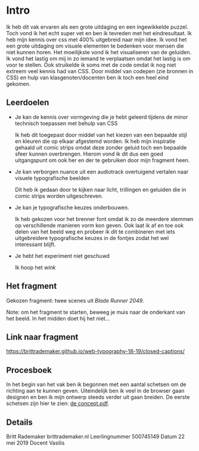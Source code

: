 # Intro

Ik heb dit vak ervaren als een grote uitdaging en een ingewikkelde puzzel. Toch vond ik het echt super vet en ben ik tevreden met het eindresultaat. Ik heb mijn kennis over css met 400% uitgebreid naar mijn idee. Ik vond het een grote uitdaging om visuele elementen te bedenken voor mensen die niet kunnen horen. Het moeilijkste vond ik het visualiseren van de geluiden. Ik vond het lastig om mij in zo iemand te verplaatsen omdat het lastig is om voor te stellen. Ook struikelde ik soms met de code omdat ik nog niet extreem veel kennis had van CSS. Door middel van codepen (zie bronnen in CSS) en hulp van klasgenoten/docenten ben ik toch een heel eind gekomen. 

## Leerdoelen

- Je kan de kennis over vormgeving die je hebt geleerd tijdens de minor technisch toepassen met behulp van CSS

    Ik heb dit toegepast door middel van het kiezen van een bepaalde stijl en kleuren die op elkaar afgestemd worden. Ik heb mijn inspiratie gehaald uit comic strips omdat deze zonder geluid toch een bepaalde sfeer kunnen overbrengen. Hierom vond ik dit dus een goed uitgangspunt om ook her en der te gebruiken door mijn fragment heen.
    
- Je kan verborgen nuance uit een audiotrack overtuigend vertalen naar visuele typografische beelden

    Dit heb ik gedaan door te kijken naar licht, trillingen en geluiden die in comic strips worden uitgeschreven.
    
- Je kan je typografische keuzes onderbouwen.

    Ik heb gekozen voor het brenner font omdat ik zo de meerdere stemmen op verschillende manieren vorm kon geven. Ook laat ik af en toe ook delen van het beeld weg en probeer ik dit te combineren met iets uitgebreidere typografische keuzes in de fontjes zodat het wel interessant blijft. 
    
- Je hebt het experiment niet geschuwd

    Ik hoop het *wink*

## Het fragment

Gekozen fragment: twee scenes uit *Blade Runner 2049*.

Note: om het fragment te starten, beweeg je muis naar de onderkant van het beeld. In het midden doet hij het niet... 

## Link naar fragment

https://brittrademaker.github.io/web-typography-18-19/closed-captions/

## Procesboek

In het begin van het vak ben ik begonnen met een aantal schetsen om de richting aan te kunnen geven. Uiteindelijk ben ik veel in de browser gaan designen en ben ik mijn ontwerp steeds verder uit gaan breiden. De eerste schetsen zijn hier te zien: [de concept.pdf](concept.pdf).

## Details

Britt Rademaker
brittrademaker.nl
Leerlingnummer 500745149
Datum 22 mei 2019
Docent Vasilis